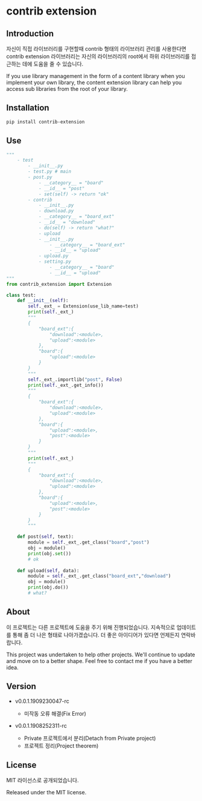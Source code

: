 # contrib extension

## Introduction

자신이 직접 라이브러리를 구현할때 contrib 형태의 라이브러리 관리를 사용한다면 contrib extension 라이브러리는 자신의 라이브러리의 root에서 하위 라이브러리를 접근하는 데에 도움을 줄 수 있습니다.

If you use library management in the form of a content library when you implement your own library, the content extension library can help you access sub libraries from the root of your library.

## Installation

```bash
pip install contrib-extension
```

## Use

```python
"""   
    - test
        - __init__.py
        - test.py # main
        - post.py
            - __category__ = "board"
            - __id__ = "post"
            - set(self) -> return "ok"
        - contrib
            - __init__.py
            - download.py 
            - __category__ = "board_ext"
            - __id__ = "download"
            - do(self) -> return "what?"
            - upload
            - __init__.py
                - __category__ = "board_ext"
                - __id__ = "upload"
            - upload.py
            - setting.py
                - __category__ = "board"
                - __id__ = "upload"
"""
from contrib_extension import Extension

class test:
    def __init__(self):
        self._ext_ = Extension(use_lib_name=test)
        print(self._ext_)
        """
        {
            "board_ext":{
                "download":<module>,
                "upload":<module>
            },
            "board":{
                "upload":<module>
            }
        }
        """
        self._ext_.importlib("post", False)
        print(self._ext_.get_info())
        """
        {
            "board_ext":{
                "download":<module>,
                "upload":<module>
            },
            "board":{
                "upload":<module>,
                "post":<module>
            }
        }
        """
        print(self._ext_)
        """
        {
            "board_ext":{
                "download":<module>,
                "upload":<module>
            },
            "board":{
                "upload":<module>,
                "post":<module>
            }
        }
        """

    def post(self, text):
        module = self._ext_.get_class("board","post")
        obj = module()
        print(obj.set())
        # ok
    
    def upload(self, data):
        module = self._ext_.get_class("board_ext","download")
        obj = module()
        print(obj.do())
        # what?
```

## About

이 프로젝트는 다른 프로젝트에 도움을 주기 위해 진행되었습니다. 지속적으로 업데이트를 통해 좀 더 나은 형태로 나아가겠습니다. 더 좋은 아이디어가 있다면 언제든지 연락바랍니다.

This project was undertaken to help other projects. We'll continue to update and move on to a better shape. Feel free to contact me if you have a better idea.

## Version

- v0.0.1.1909230047-rc
  - 미작동 오류 해결(Fix Error)

- v0.0.1.1908252311-rc
  - Private 프로젝트에서 분리(Detach from Private project)
  - 프로젝트 정리(Project theorem)

## License

MIT 라이선스로 공개되었습니다.

Released under the MIT license.
